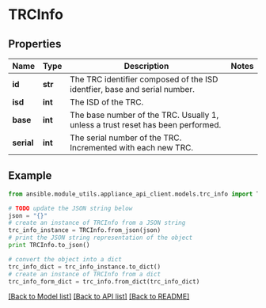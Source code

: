 # TRCInfo


## Properties

Name | Type | Description | Notes
------------ | ------------- | ------------- | -------------
**id** | **str** | The TRC identifier composed of the ISD identfier, base and serial number. | 
**isd** | **int** | The ISD of the TRC. | 
**base** | **int** | The base number of the TRC. Usually 1, unless a trust reset has been performed. | 
**serial** | **int** | The serial number of the TRC. Incremented with each new TRC. | 

## Example

```python
from ansible.module_utils.appliance_api_client.models.trc_info import TRCInfo

# TODO update the JSON string below
json = "{}"
# create an instance of TRCInfo from a JSON string
trc_info_instance = TRCInfo.from_json(json)
# print the JSON string representation of the object
print TRCInfo.to_json()

# convert the object into a dict
trc_info_dict = trc_info_instance.to_dict()
# create an instance of TRCInfo from a dict
trc_info_form_dict = trc_info.from_dict(trc_info_dict)
```
[[Back to Model list]](../README.md#documentation-for-models) [[Back to API list]](../README.md#documentation-for-api-endpoints) [[Back to README]](../README.md)


